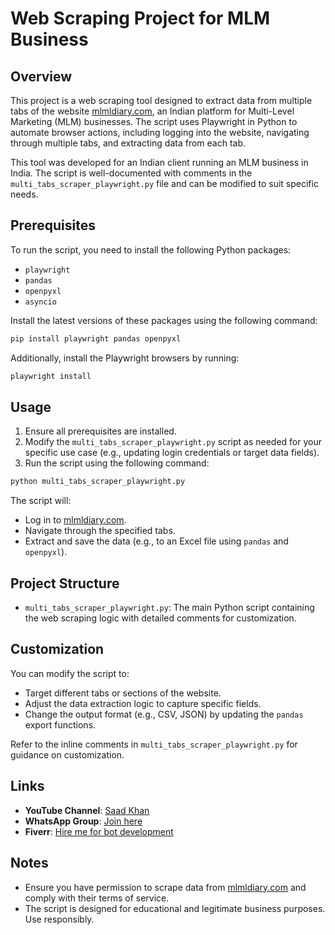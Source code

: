 # Web Scraping Project for MLM Business

## Overview
This project is a web scraping tool designed to extract data from multiple tabs of the website [mlmldiary.com](https://www.mlmldiary.com), an Indian platform for Multi-Level Marketing (MLM) businesses. The script uses Playwright in Python to automate browser actions, including logging into the website, navigating through multiple tabs, and extracting data from each tab.

This tool was developed for an Indian client running an MLM business in India. The script is well-documented with comments in the `multi_tabs_scraper_playwright.py` file and can be modified to suit specific needs.

## Prerequisites
To run the script, you need to install the following Python packages:
- `playwright`
- `pandas`
- `openpyxl`
- `asyncio`

Install the latest versions of these packages using the following command:
```bash
pip install playwright pandas openpyxl
```
Additionally, install the Playwright browsers by running:
```bash
playwright install
```

## Usage
1. Ensure all prerequisites are installed.
2. Modify the `multi_tabs_scraper_playwright.py` script as needed for your specific use case (e.g., updating login credentials or target data fields).
3. Run the script using the following command:
```bash
python multi_tabs_scraper_playwright.py
```

The script will:
- Log in to [mlmldiary.com](https://www.mlmldiary.com).
- Navigate through the specified tabs.
- Extract and save the data (e.g., to an Excel file using `pandas` and `openpyxl`).

## Project Structure
- `multi_tabs_scraper_playwright.py`: The main Python script containing the web scraping logic with detailed comments for customization.

## Customization
You can modify the script to:
- Target different tabs or sections of the website.
- Adjust the data extraction logic to capture specific fields.
- Change the output format (e.g., CSV, JSON) by updating the `pandas` export functions.

Refer to the inline comments in `multi_tabs_scraper_playwright.py` for guidance on customization.

## Links
- **YouTube Channel**: [Saad Khan](https://www.youtube.com/@saadkhan883)
- **WhatsApp Group**: [Join here](https://chat.whatsapp.com/FIGWnTfgUHGLtVOYJ8I5OI)
- **Fiverr**: [Hire me for bot development](https://www.fiverr.com/bot_dev_96/develop-bots-to-automate-your-social-media-postings)

## Notes
- Ensure you have permission to scrape data from [mlmldiary.com](https://www.mlmldiary.com) and comply with their terms of service.
- The script is designed for educational and legitimate business purposes. Use responsibly.
